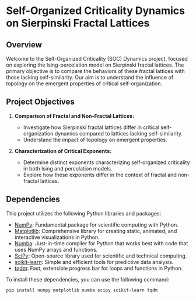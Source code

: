 # Self-Organized Criticality Dynamics on Sierpinski Fractal Lattices

## Overview

Welcome to the Self-Organized Criticality (SOC) Dynamics project, focused on exploring the Ising-percolation model on Sierpinski fractal lattices. The primary objective is to compare the behaviors of these fractal lattices with those lacking self-similarity. Our aim is to understand the influence of topology on the emergent properties of critical self-organization.

## Project Objectives

1. **Comparison of Fractal and Non-Fractal Lattices:**
   - Investigate how Sierpinski fractal lattices differ in critical self-organization dynamics compared to lattices lacking self-similarity.
   - Understand the impact of topology on emergent properties.

2. **Characterization of Critical Exponents:**
   - Determine distinct exponents characterizing self-organized criticality in both Ising and percolation models.
   - Explore how these exponents differ in the context of fractal and non-fractal lattices.


## Dependencies

This project utilizes the following Python libraries and packages:

- [NumPy](https://numpy.org/): Fundamental package for scientific computing with Python.
- [Matplotlib](https://matplotlib.org/): Comprehensive library for creating static, animated, and interactive visualizations in Python.
- [Numba](http://numba.pydata.org/): Just-in-time compiler for Python that works best with code that uses NumPy arrays and functions.
- [SciPy](https://www.scipy.org/): Open-source library used for scientific and technical computing.
- [scikit-learn](https://scikit-learn.org/): Simple and efficient tools for predictive data analysis.
- [tqdm](https://tqdm.github.io/): Fast, extensible progress bar for loops and functions in Python.

To install these dependencies, you can use the following command:

```bash
pip install numpy matplotlib numba scipy scikit-learn tqdm

